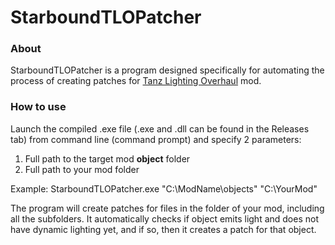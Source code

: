 # StarboundTLOPatcher
### About
StarboundTLOPatcher is a program designed specifically for automating the process of creating patches for [Tanz Lighting Overhaul](https://steamcommunity.com/sharedfiles/filedetails/?id=729467376) mod.

### How to use
Launch the compiled .exe file (.exe and .dll can be found in the Releases tab) from command line (command prompt) and specify 2 parameters:
1. Full path to the target mod **object** folder
2. Full path to your mod folder

Example: StarboundTLOPatcher.exe "C:\ModName\objects" "C:\YourMod"

The program will create patches for files in the folder of your mod, including all the subfolders. It automatically checks if object emits light and does not have dynamic lighting yet, and if so, then it creates a patch for that object.
